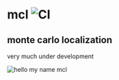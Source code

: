 # mcl ![CI](https://github.com/lucbettaieb/mcl/workflows/CI/badge.svg)
## monte carlo localization
very much under development

![hello my name mcl](https://i.imgur.com/h1nnoFy.png)
